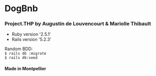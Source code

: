 <h1>DogBnb</h1>
<h3>Project.THP by Augustin de Louvencourt & Mariolle Thibault</h3>

* Ruby version '2.5.1'
* Rails version '5.2.3'

Random BDD:<br/>
`$ rails db :migrate`<br/>
`$ rails db:seed`

<h4>Made in Montpellier</h4>
